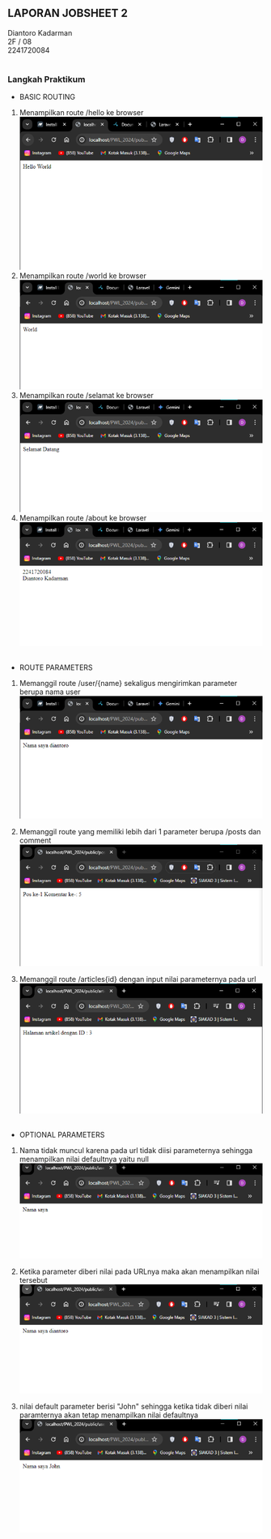 ## LAPORAN JOBSHEET 2

Diantoro Kadarman <br>
2F / 08 <br>
2241720084

#

### Langkah Praktikum

-   BASIC ROUTING

1. Menampilkan route /hello ke browser<br><img src="hello.png" alt="Gambar">
2. Menampilkan route /world ke browser<br><img src="world.png" alt="Gambar">
3. Menampilkan route /selamat ke browser<br><img src="selamat.png" alt="Gambar">
4. Menampilkan route /about ke browser<br><img src="about.png" alt="Gambar">

##

-   ROUTE PARAMETERS

1. Memanggil route /user/{name} sekaligus mengirimkan parameter berupa nama user<br><img src="user.png" alt="Gambar">

2. Memanggil route yang memiliki lebih dari 1 parameter berupa /posts dan comment<br><img src="posts.png" alt="Gambar">

3. Memanggil route /articles{id} dengan input nilai parameternya pada url<br><img src="articles.png" alt="Gambar">

##

-   OPTIONAL PARAMETERS

1. Nama tidak muncul karena pada url tidak diisi parameternya sehingga menampilkan nilai defaultnya yaitu null <br><img src="name.png" alt="Gambar">

2. Ketika parameter diberi nilai pada URLnya maka akan menampilkan nilai tersebut <br><img src="name2.png" alt="Gambar">

3. nilai default parameter berisi "John" sehingga ketika tidak diberi nilai paramternya akan tetap menampilkan nilai defaultnya<br><img src="john.png" alt="Gambar">
